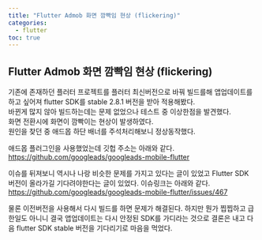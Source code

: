```yaml
---
title: "Flutter Admob 화면 깜빡임 현상 (flickering)"
categories: 
  - flutter
toc: true
---
```


## Flutter Admob 화면 깜빡임 현상 (flickering)
  
기존에 존재하던 플러터 프로젝트를 플러터 최신버전으로 바꿔 빌드를해 앱업데이트를 하고 싶어져 flutter SDK를 stable 2.8.1 버전을 받아 적용해봤다.  
바뀐게 많지 않아 빌드하는데는 문제 없었으나 테스트 중 이상한점을 발견했다.  
화면 전환시에 화면이 깜빡이는 현상이 발생하였다.  
원인을 찾던 중 애드몹 하단 배너를 주석처리해보니 정상동작했다.  
  
애드몹 플러그인을 사용했었는데 깃헙 주소는 아래와 같다.  
<https://github.com/googleads/googleads-mobile-flutter>
  
  
이슈를 뒤져보니 역시나 나랑 비슷한 문제를 가지고 있다는 글이 있었고 Flutter SDK 버전이 올라가길 기다려야한다는 글이 있었다.
이슈링크는 아래와 같다.
<https://github.com/googleads/googleads-mobile-flutter/issues/467>
  
물론 이전버전을 사용해서 다시 빌드를 하면 문제가 해결된다. 하지만 뭔가 찝찝하고 급한일도 아니니 결국 앱업데이트는 다시 안정된 SDK를 가디라는 것으로 결론은 내고 다음 flutter SDK stable 버전을 기다리기로 마음을 먹었다.

